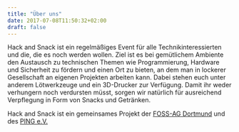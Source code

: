```yaml
---
title: "Über uns"
date: 2017-07-08T11:50:32+02:00
draft: false
---
```


Hack and Snack ist ein regelmäßiges Event für alle Technikinteressierten und die, die es noch werden wollen. Ziel ist es bei gemütlichem Ambiente den Austausch zu technischen Themen wie Programmierung, Hardware und Sicherheit zu fördern und einen Ort zu bieten, an dem man in lockerer Gesellschaft an eigenen Projekten arbeiten kann. Dabei stehen euch unter anderem Lötwerkzeuge und ein 3D-Drucker zur Verfügung. Damit ihr weder verhungern noch verdursten müsst, sorgen wir natürlich für ausreichend Verpflegung in Form von Snacks und Getränken.

Hack and Snack ist ein gemeinsames Projekt der [FOSS-AG Dortmund](https://foss-ag.de) und des [PING e.V.](http://ping.de)
